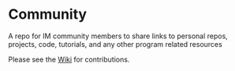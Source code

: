 # Community
A repo for IM community members to share links to personal repos, projects, code, tutorials, and any other program related resources

Please see the [Wiki](https://github.com/NYUAD-IM/community/wiki) for contributions.
